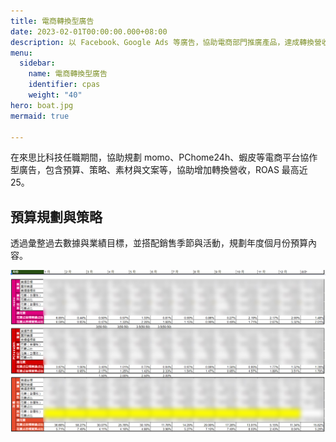 ```yaml
---
title: 電商轉換型廣告
date: 2023-02-01T00:00:00.000+08:00
description: 以 Facebook、Google Ads 等廣告，協助電商部門推廣產品，達成轉換營收，ROAS 最高近 25。
menu:
  sidebar:
    name: 電商轉換型廣告
    identifier: cpas
    weight: "40"
hero: boat.jpg
mermaid: true

---
```

在來思比科技任職期間，協助規劃 momo、PChome24h、蝦皮等電商平台協作型廣告，包含預算、策略、素材與文案等，協助增加轉換營收，ROAS 最高近 25。

## 預算規劃與策略

透過彙整過去數據與業績目標，並搭配銷售季節與活動，規劃年度個月份預算內容。

![廣告預算規劃與追蹤，機敏資訊已遮蔽。](/static/uploads/cpas-01.jpg "廣告預算規劃與追蹤，機敏資訊已遮蔽。")